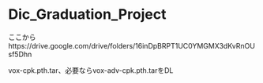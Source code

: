 # Dic_Graduation_Project

ここからhttps://drive.google.com/drive/folders/16inDpBRPT1UC0YMGMX3dKvRnOUsf5Dhn

vox-cpk.pth.tar、必要ならvox-adv-cpk.pth.tarをDL

